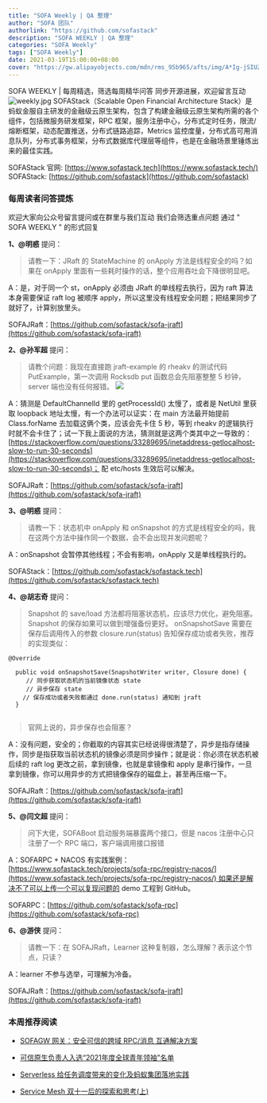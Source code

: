 ```yaml
---
title: "SOFA Weekly | QA 整理"
author: "SOFA 团队"
authorlink: "https://github.com/sofastack"
description: "SOFA WEEKLY | QA 整理"
categories: "SOFA Weekly"
tags: ["SOFA Weekly"]
date: 2021-03-19T15:00:00+08:00
cover: "https://gw.alipayobjects.com/mdn/rms_95b965/afts/img/A*Ig-jSIUZWx0AAAAAAAAAAAAAARQnAQ"
---
```

SOFA WEEKLY | 每周精选，筛选每周精华问答
同步开源进展，欢迎留言互动
![weekly.jpg](https://gw.alipayobjects.com/mdn/rms_95b965/afts/img/A*ARgKS6SuU7YAAAAAAAAAAAAAARQnAQ)
SOFAStack（Scalable Open Financial Architecture Stack）是蚂蚁金服自主研发的金融级云原生架构，包含了构建金融级云原生架构所需的各个组件，包括微服务研发框架，RPC 框架，服务注册中心，分布式定时任务，限流/熔断框架，动态配置推送，分布式链路追踪，Metrics 监控度量，分布式高可用消息队列，分布式事务框架，分布式数据库代理层等组件，也是在金融场景里锤炼出来的最佳实践。

SOFAStack 官网: [https://www.sofastack.tech](https://www.sofastack.tech/)
SOFAStack: [https://github.com/sofastack](https://github.com/sofastack)

### 每周读者问答提炼

欢迎大家向公众号留言提问或在群里与我们互动
我们会筛选重点问题
通过 " SOFA WEEKLY " 的形式回复

**1、@明惑** 提问：

>请教一下：JRaft 的 StateMachine 的 onApply 方法是线程安全的吗？如果在 onApply 里面有一些耗时操作的话，整个应用吞吐会下降很明显吧。

A：是，对于同一个 st，onApply 必须由 JRaft 的单线程去执行，因为 raft 算法本身需要保证 raft log 被顺序 apply，所以这里没有线程安全问题；把结果同步了就好了，计算别放里头。

SOFAJRaft：[https://github.com/sofastack/sofa-jraft](https://github.com/sofastack/sofa-jraft)

**2、@孙军超** 提问：

> 请教个问题：我现在直接跑 jraft-example 的 rheakv 的测试代码 PutExample，第一次调用 Rocksdb put 函数总会先阻塞整整 5 秒钟，server 端也没有任何报错。
![](https://gw.alipayobjects.com/mdn/rms_95b965/afts/img/A*n0MIToHxoNgAAAAAAAAAAAAAARQnAQ)

A：猜测是 DefaultChannelId 里的 getProcessId() 太慢了，或者是 NetUtil 里获取 loopback 地址太慢，有一个办法可以证实：在 main 方法最开始提前 Class.forName 去加载这俩个类，应该会先卡住 5 秒，等到 rheakv 的逻辑执行时就不会卡住了；试一下我上面说的方法，猜测就是这两个类其中之一导致的：[https://stackoverflow.com/questions/33289695/inetaddress-getlocalhost-slow-to-run-30-seconds](https://stackoverflow.com/questions/33289695/inetaddress-getlocalhost-slow-to-run-30-seconds)； 配 etc/hosts 生效后可以解决。

SOFAJRaft：[https://github.com/sofastack/sofa-jraft](https://github.com/sofastack/sofa-jraft)

**3、@明惑** 提问：

>请教一下：状态机中 onApply 和 onSnapshot 的方式是线程安全的吗，我在这两个方法中操作同一个数据，会不会出现并发问题呢？

A：onSnapshot 会暂停其他线程；不会有影响，onApply 又是单线程执行的。

SOFAStack：[https://github.com/sofastack/sofastack.tech](https://github.com/sofastack/sofastack.tech)

**4、@胡志奇** 提问：

> Snapshot 的 save/load 方法都将阻塞状态机，应该尽力优化，避免阻塞。Snapshot 的保存如果可以做到增强备份更好。
onSnapshotSave 需要在保存后调用传入的参数 closure.run(status) 告知保存成功或者失败，推荐的实现类似：
```
@Override

  public void onSnapshotSave(SnapshotWriter writer, Closure done) {
     // 同步获取状态机的当前镜像状态 state
     // 异步保存 state
    // 保存成功或者失败都通过 done.run(status) 通知到 jraft
  }
  
```
>官网上说的，异步保存也会阻塞？

A：没有问题，安全的；你截取的内容其实已经说得很清楚了，异步是指存储操作，同步是指获取当前状态机的镜像必须是同步操作；就是说：你必须在状态机被后续的 raft log 更改之前，拿到镜像，也就是拿镜像和 apply 是串行操作，一旦拿到镜像，你可以用异步的方式把镜像保存的磁盘上，甚至再压缩一下。

SOFAJRaft：[https://github.com/sofastack/sofa-jraft](https://github.com/sofastack/sofa-jraft)

**5、@闫文超** 提问：

> 问下大佬，SOFABoot 启动服务端暴露两个接口，但是 nacos 注册中心只注册了一个 RPC 端口，客户端调用接口报错

A：SOFARPC + NACOS 有实践案例：[https://www.sofastack.tech/projects/sofa-rpc/registry-nacos/](https://www.sofastack.tech/projects/sofa-rpc/registry-nacos/) 如果还是解决不了可以上传一个可以复现问题的 demo 工程到 GitHub。

SOFARPC：[https://github.com/sofastack/sofa-rpc](https://github.com/sofastack/sofa-rpc)

**6、@游侠** 提问：

> 请教一下：在 SOFAJRaft，Learner 这种复制器，怎么理解？表示这个节点，只读？

A：learner 不参与选举，可理解为冷备。

SOFAJRaft：[https://github.com/sofastack/sofa-jraft](https://github.com/sofastack/sofa-jraft)

### 本周推荐阅读

- [SOFAGW 网关：安全可信的跨域 RPC/消息 互通解决方案](http://mp.weixin.qq.com/s?__biz=MzUzMzU5Mjc1Nw==&mid=2247487444&idx=1&sn=1d55a7c68e105f305198eae65f587e2e&chksm=faa0e00ecdd76918b5cf4b5f4102347581de6c6f5154551d57dabfbfe16b45309f021e150a6f&scene=21)

- [可信原生负责人入选“2021年度全球青年领袖”名单](http://mp.weixin.qq.com/s?__biz=MzUzMzU5Mjc1Nw==&mid=2247487429&idx=1&sn=224bfffc83c539ff4e05e2b261abdc7f&chksm=faa0e01fcdd76909d34c27543f0c24786554f697351c83a38a2db41a5e4b3bab0ab51b82541b&scene=21)

- [Serverless 给任务调度带来的变化及蚂蚁集团落地实践](http://mp.weixin.qq.com/s?__biz=MzUzMzU5Mjc1Nw==&mid=2247487387&idx=1&sn=aa5611c20ac32f5f58e12488f1285824&chksm=faa0e041cdd769575a8f5921fed99968277be197544ccd9246e2f1a675b7a275b42e07ac61de&scene=21)

- [Service Mesh 双十一后的探索和思考(上)](http://mp.weixin.qq.com/s?__biz=MzUzMzU5Mjc1Nw==&mid=2247487314&idx=1&sn=55a6a84986290888e15719446365c986&chksm=faa0e088cdd7699e2a2a4594850699713cbd698531dba1f7309f755375232560f8f758230a85&scene=21)
